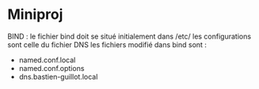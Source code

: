 # Miniproj

BIND :
le fichier bind doit se situé initialement dans /etc/
les configurations sont celle du fichier DNS
les fichiers modifié dans bind sont :
  - named.conf.local
  - named.conf.options
  - dns.bastien-guillot.local
